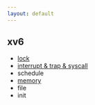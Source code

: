 ```yaml
---
layout: default
---
```


## xv6

* [lock](./xv6-lock.html)
* [interrupt & trap & syscall](./xv6-interrupt.html)
* schedule
* [memory](./xv6-vm.html)
* file
* init
    
